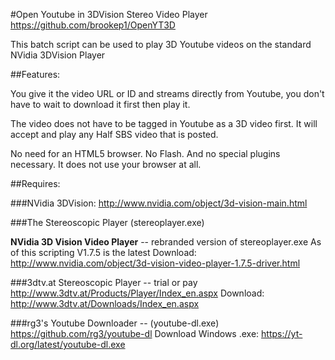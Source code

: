 #Open Youtube in 3DVision Stereo Video Player
https://github.com/brookep1/OpenYT3D

This batch script can be used to play 3D Youtube videos on the standard NVidia 3DVision Player

##Features:

You give it the video URL or ID and streams directly from Youtube, you don't have to wait to download it first then play it. 

The video does not have to be tagged in Youtube as a 3D video first. It will accept and play any Half SBS video that is posted.

No need for an HTML5 browser. No Flash. And no special plugins necessary. It does not use your browser at all.

##Requires:

###NVidia 3DVision:
http://www.nvidia.com/object/3d-vision-main.html

###The Stereoscopic Player (stereoplayer.exe)

**NVidia 3D Vision Video Player** -- rebranded version of stereoplayer.exe
As of this scripting V1.7.5 is the latest
Download: http://www.nvidia.com/object/3d-vision-video-player-1.7.5-driver.html

###3dtv.at Stereoscopic Player -- trial or pay
http://www.3dtv.at/Products/Player/Index_en.aspx
Download: http://www.3dtv.at/Downloads/Index_en.aspx

###rg3's Youtube Downloader -- (youtube-dl.exe)
https://github.com/rg3/youtube-dl
Download Windows .exe: https://yt-dl.org/latest/youtube-dl.exe


